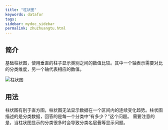 ```yaml
---
title: "柱状图"
keywords: datafor
tags:
sidebar: mydoc_sidebar
permalink: zhuzhuangtu.html
---
```



## 简介

基础柱状图，使用垂直的柱子显示类别之间的数值比较。其中一个轴表示需要对比的分类维度，另一个轴代表相应的数值。

![柱状图](https://dataforhelp.github.io/images/shujuzujian/zhuzhuangtu/1.png)



## 用法

柱状图有别于直方图，柱状图无法显示数据在一个区间内的连续变化趋势。柱状图描述的是分类数据，回答的是每一个分类中“有多少？”这个问题。 需要注意的是，当柱状图显示的分类很多时会导致分类名层叠等显示问题。
